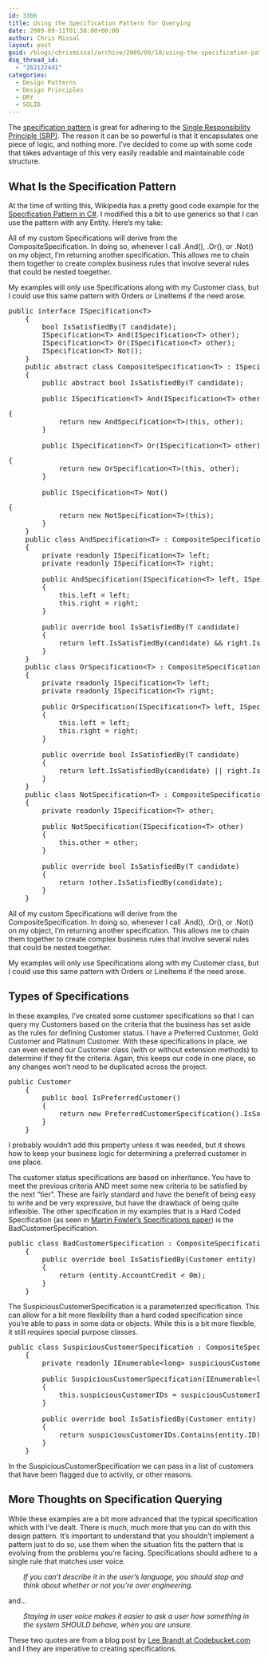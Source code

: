 ```yaml
---
id: 3366
title: Using the Specification Pattern for Querying
date: 2009-09-11T01:58:00+00:00
author: Chris Missal
layout: post
guid: /blogs/chrismissal/archive/2009/09/10/using-the-specification-pattern-for-querying.aspx
dsq_thread_id:
  - "262122441"
categories:
  - Design Patterns
  - Design Principles
  - DRY
  - SOLID
---
```

The [specification pattern](http://dimecasts.net/Casts/CastDetails/139) is great for adhering to the [Single Responsibility Principle (SRP)](http://en.wikipedia.org/wiki/Single_responsibility_principle). The reason it can be so powerful is that it encapsulates one piece of logic, and nothing more. I&#8217;ve decided to come up with some code that takes advantage of this very easily readable and maintainable code structure.

## **What Is the Specification Pattern**

At the time of writing this, Wikipedia has a pretty good code example for the [Specification Pattern in C#](http://en.wikipedia.org/wiki/Specification_pattern#C.23). I modified this a bit to use generics so that I can use the pattern with any Entity. Here&#8217;s my take:

All of my custom Specifications will derive from the CompositeSpecification. In doing so, whenever I call .And(), .Or(), or .Not() on my object, I&#8217;m returning another specification. This allows me to chain them together to create complex business rules that involve several rules that could be nested toegether.

 <span></span>

My examples will only use Specifications along with my Customer class, but I could use this same pattern with Orders or LineItems if the need arose.

<pre>public interface ISpecification&lt;T&gt;
    {
        bool IsSatisfiedBy(T candidate);
        ISpecification&lt;T&gt; And(ISpecification&lt;T&gt; other);
        ISpecification&lt;T&gt; Or(ISpecification&lt;T&gt; other);
        ISpecification&lt;T&gt; Not();
    }
    public abstract class CompositeSpecification&lt;T&gt; : ISpecification&lt;T&gt;
    {
        public abstract bool IsSatisfiedBy(T candidate);

        public ISpecification&lt;T&gt; And(ISpecification&lt;T&gt; other)</pre>

<pre>{
            return new AndSpecification&lt;T&gt;(this, other);
        }

        public ISpecification&lt;T&gt; Or(ISpecification&lt;T&gt; other)</pre>

<pre>{
            return new OrSpecification&lt;T&gt;(this, other);
        }

        public ISpecification&lt;T&gt; Not()</pre>

<pre>{
            return new NotSpecification&lt;T&gt;(this);
        }
    }
    public class AndSpecification&lt;T&gt; : CompositeSpecification&lt;T&gt;
    {
        private readonly ISpecification&lt;T&gt; left;
        private readonly ISpecification&lt;T&gt; right;

        public AndSpecification(ISpecification&lt;T&gt; left, ISpecification&lt;T&gt; right)
        {
            this.left = left;
            this.right = right;
        }

        public override bool IsSatisfiedBy(T candidate)
        {
            return left.IsSatisfiedBy(candidate) && right.IsSatisfiedBy(candidate);
        }
    }
    public class OrSpecification&lt;T&gt; : CompositeSpecification&lt;T&gt;
    {
        private readonly ISpecification&lt;T&gt; left;
        private readonly ISpecification&lt;T&gt; right;

        public OrSpecification(ISpecification&lt;T&gt; left, ISpecification&lt;T&gt; right)
        {
            this.left = left;
            this.right = right;
        }

        public override bool IsSatisfiedBy(T candidate)
        {
            return left.IsSatisfiedBy(candidate) || right.IsSatisfiedBy(candidate);
        }
    }
    public class NotSpecification&lt;T&gt; : CompositeSpecification&lt;T&gt;
    {
        private readonly ISpecification&lt;T&gt; other;

        public NotSpecification(ISpecification&lt;T&gt; other)
        {
            this.other = other;
        }

        public override bool IsSatisfiedBy(T candidate)
        {
            return !other.IsSatisfiedBy(candidate);
        }
    }<span style="font-size: small"><span>
</span></span></pre>

All of my custom Specifications will derive from the CompositeSpecification. In doing so, whenever I call .And(), .Or(), or .Not() on my object, I&#8217;m returning another specification. This allows me to chain them together to create complex business rules that involve several rules that could be nested toegether.

My examples will only use Specifications along with my Customer class, but I could use this same pattern with Orders or LineItems if the need arose.

## Types of Specifications

In these examples, I&#8217;ve created some customer specifications so that I can query my Customers based on the criteria that the business has set aside as the rules for defining Customer status. I have a Preferred Customer, Gold Customer and Platinum Customer. With these specifications in place, we can even extend our Customer class (with or without extension methods) to determine if they fit the criteria. Again, this keeps our code in one place, so any changes won&#8217;t need to be duplicated across the project.

<pre>public Customer
    {
        public bool IsPreferredCustomer()
        {
            return new PreferredCustomerSpecification().IsSatisfiedBy(this);
        }
    }</pre>

I probably wouldn&#8217;t add this property unless it was needed, but it shows how to keep your business logic for determining a preferred customer in one place.

 <span></span>

The customer status specifications are based on inheritance. You have to meet the previous criteria AND meet some new criteria to be satisfied by the next &#8220;tier&#8221;. These are fairly standard and have the benefit of being easy to write and be very expressive, but have the drawback of being quite inflexible. The other specification in my examples that is a Hard Coded Specification (as seen in [Martin Fowler&#8217;s Specifications paper](http://martinfowler.com/apsupp/spec.pdf)) is the BadCustomerSpecification.

<pre>public class BadCustomerSpecification : CompositeSpecification&lt;Customer&gt;
    {
        public override bool IsSatisfiedBy(Customer entity)
        {
            return (entity.AccountCredit &lt; 0m);
        }
    }</pre>

The SuspiciousCustomerSpecification is a parameterized specification. This can allow for a bit more flexibility than a hard coded specification since you&#8217;re able to pass in some data or objects. While this is a bit more flexible, it still requires special purpose classes.

<pre>public class SuspiciousCustomerSpecification : CompositeSpecification&lt;Customer&gt;
    {
        private readonly IEnumerable&lt;long&gt; suspiciousCustomerIDs;

        public SuspiciousCustomerSpecification(IEnumerable&lt;long&gt; suspiciousCustomerIDs)
        {
            this.suspiciousCustomerIDs = suspiciousCustomerIDs;
        }

        public override bool IsSatisfiedBy(Customer entity)
        {
            return suspiciousCustomerIDs.Contains(entity.ID);
        }
    }</pre>

In the SuspiciousCustomerSpecification we can pass in a list of customers that have been flagged due to activity, or other reasons.

## More Thoughts on Specification Querying

While these examples are a bit more advanced that the typical specification which with I&#8217;ve dealt. There is much, much more that you can do with this design pattern. It&#8217;s important to understand that you shouldn&#8217;t implement a pattern just to do so, use them when the situation fits the pattern that is evolving from the problems you&#8217;re facing. Specifications should adhere to a single rule that matches user voice.

<p style="padding-left: 30px">
  <em>If you can&#8217;t describe it in the user&#8217;s language, you should stop and think about whether or not you&#8217;re over engineering.</em>
</p>

and&#8230;

<p style="padding-left: 30px">
  <em>Staying in user voice makes it easier to ask a user how something in the system SHOULD behave, when you are unsure.</em>
</p>

These two quotes are from a blog post by [Lee Brandt at Codebucket.com](http://codebucket.org/archive/2009/07/06/behavior-driven-development-part-2-of-n-ndash-three-types.aspx) and I they are imperative to creating specifications.